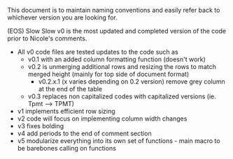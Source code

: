 This document is to maintain naming conventions and easily refer back to whichever version you are looking for.

(EOS) Slow Slow v0 is the most updated and completed version of the code prior to Nicole's comments.
  - All v0 code files are tested updates to the code such as
      - v0.1 with an added column formatting function (doesn't work)
      - v0.2 is unmerging additional rows and resizing the rows to match merged height (mainly for top side of document format)
        - v0.2.x.1 (x varies depending on 0.2 version) remove grey column at the end of the table
      - v0.3 replaces non capitalized codes with capitalized versions (ie. Tpmt --> TPMT)
  - v1 implements efficient row sizing
  - v2 code will focus on implementing column width changes
  - v3 fixes bolding
  - v4 add periods to the end of comment section
  - v5 modularize everything into its own set of functions - main macro to be barebones calling on functions
